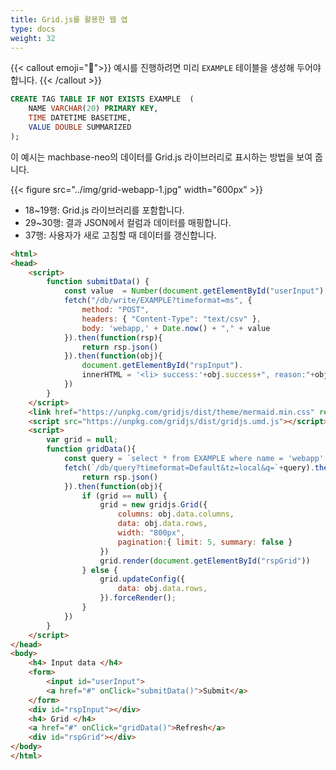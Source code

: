 ```yaml
---
title: Grid.js를 활용한 웹 앱
type: docs
weight: 32
---
```


{{< callout emoji="📌">}}
예시를 진행하려면 미리 `EXAMPLE` 테이블을 생성해 두어야 합니다.
{{< /callout >}}

```sql
CREATE TAG TABLE IF NOT EXISTS EXAMPLE  (
    NAME VARCHAR(20) PRIMARY KEY,
    TIME DATETIME BASETIME,
    VALUE DOUBLE SUMMARIZED
);
```

이 예시는 machbase-neo의 데이터를 Grid.js 라이브러리로 표시하는 방법을 보여 줍니다.

{{< figure src="../img/grid-webapp-1.jpg" width="600px" >}}

- 18~19행: Grid.js 라이브러리를 포함합니다.
- 29~30행: 결과 JSON에서 컬럼과 데이터를 매핑합니다.
- 37행: 사용자가 새로 고침할 때 데이터를 갱신합니다.

```html {{linenos="table",hl_lines=["18-19","29-30",37]}}
<html>
<head>
    <script>
        function submitData() {
            const value  = Number(document.getElementById("userInput").value)
            fetch("/db/write/EXAMPLE?timeformat=ms", {
                method: "POST",
                headers: { "Content-Type": "text/csv" },
                body: 'webapp,' + Date.now() + "," + value
            }).then(function(rsp){
                return rsp.json()
            }).then(function(obj){
                document.getElementById("rspInput").
                innerHTML = '<li> success:'+obj.success+", reason:"+obj.reason
            })
        }
    </script>
    <link href="https://unpkg.com/gridjs/dist/theme/mermaid.min.css" rel="stylesheet"/>
    <script src="https://unpkg.com/gridjs/dist/gridjs.umd.js"></script>
    <script>
        var grid = null;
        function gridData(){
            const query = `select * from EXAMPLE where name = 'webapp' order by time desc`;
            fetch(`/db/query?timeformat=Default&tz=local&q=`+query).then(function(rsp){
                return rsp.json()
            }).then(function(obj){
                if (grid == null) {
                    grid = new gridjs.Grid({
                        columns: obj.data.columns,
                        data: obj.data.rows,
                        width: "800px",
                        pagination:{ limit: 5, summary: false }
                    })
                    grid.render(document.getElementById("rspGrid"))
                } else {
                    grid.updateConfig({
                        data: obj.data.rows,
                    }).forceRender();
                }
            })
        }
    </script>
</head>
<body>
    <h4> Input data </h4>
    <form>
        <input id="userInput">
        <a href="#" onClick="submitData()">Submit</a>
    </form>
    <div id="rspInput"></div>
    <h4> Grid </h4>
    <a href="#" onClick="gridData()">Refresh</a>
    <div id="rspGrid"></div>
</body>
</html>
```
